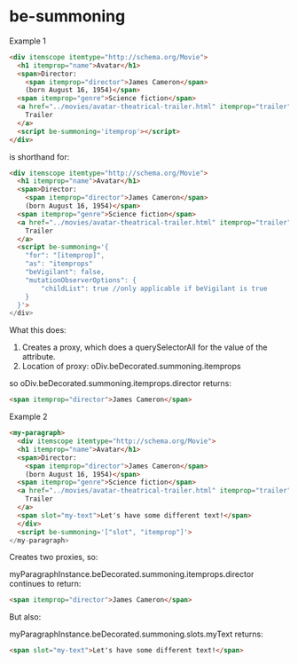 # be-summoning

Example 1

```html
<div itemscope itemtype="http://schema.org/Movie">
  <h1 itemprop="name">Avatar</h1>
  <span>Director:
    <span itemprop="director">James Cameron</span>
    (born August 16, 1954)</span>
  <span itemprop="genre">Science fiction</span>
  <a href="../movies/avatar-theatrical-trailer.html" itemprop="trailer">
    Trailer
  </a>
  <script be-summoning='itemprop'></script>
</div>    

```

is shorthand for:

```html
<div itemscope itemtype="http://schema.org/Movie">
  <h1 itemprop="name">Avatar</h1>
  <span>Director:
    <span itemprop="director">James Cameron</span>
    (born August 16, 1954)</span>
  <span itemprop="genre">Science fiction</span>
  <a href="../movies/avatar-theatrical-trailer.html" itemprop="trailer">
    Trailer
  </a>
  <script be-summoning='{
    "for": "[itemprop]",
    "as": "itemprops"
    "beVigilant": false,
    "mutationObserverOptions": {
        "childList": true //only applicable if beVigilant is true
    }
  }'>
</div>
```

What this does:

1.  Creates a proxy, which does a querySelectorAll for the value of the attribute.
2.  Location of proxy:  oDiv.beDecorated.summoning.itemprops

so oDiv.beDecorated.summoning.itemprops.director returns:

```html
<span itemprop="director">James Cameron</span>
```

Example 2

```html
<my-paragraph>
  <div itemscope itemtype="http://schema.org/Movie">
  <h1 itemprop="name">Avatar</h1>
  <span>Director:
    <span itemprop="director">James Cameron</span>
    (born August 16, 1954)</span>
  <span itemprop="genre">Science fiction</span>
  <a href="../movies/avatar-theatrical-trailer.html" itemprop="trailer">
    Trailer
  </a>
  <span slot="my-text">Let's have some different text!</span>
  </div>
  <script be-summoning='["slot", "itemprop"]'>
</my-paragraph>
```

Creates two proxies, so:

myParagraphInstance.beDecorated.summoning.itemprops.director continues to return:

```html
<span itemprop="director">James Cameron</span>
```

But also:

myParagraphInstance.beDecorated.summoning.slots.myText returns:

```html
<span slot="my-text">Let's have some different text!</span>
```


